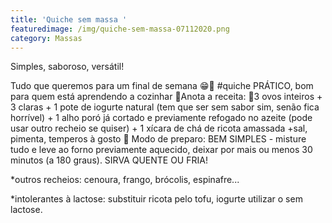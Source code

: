 ```yaml
---
title: 'Quiche sem massa '
featuredimage: /img/quiche-sem-massa-07112020.png
category: Massas
---
```

Simples, saboroso, versátil!

Tudo que queremos para um final de semana 😁🙌 #quiche PRÁTICO, bom para quem está aprendendo a cozinhar 🙆Anota a receita: 📍3 ovos inteiros + 3 claras + 1 pote de iogurte natural (tem que ser sem sabor sim, senão fica horrível) + 1 alho poró já cortado e previamente refogado no azeite (pode usar outro recheio se quiser) + 1 xícara de chá de ricota amassada +sal, pimenta, temperos à gosto 📍 Modo de preparo: BEM SIMPLES - misture tudo e leve ao forno previamente aquecido, deixar por mais ou menos 30 minutos (a 180 graus). SIRVA QUENTE OU FRIA!

\*outros recheios: cenoura, frango, brócolis, espinafre...

\*intolerantes à lactose: substituir ricota pelo tofu, iogurte utilizar o sem lactose.
